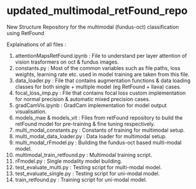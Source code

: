 # updated_multimodal_retFound_repo
New Structure Repository for the multimodal (fundus-oct) classification using RetFound

Explainations of all files :
1. attentionMapsRetFound.ipynb : File to understand per layer attention of vision trasformers on oct & fundus images.
2. constants.py : Most of the common variables such as file paths, loss weights, learning rate etc. used in model training are taken from this file.
3. data_loader.py : File that contains augmentation functions & data loading classes for both single + multiple model (eg RetFound + llava) cases.
4. focal_loss_imp.py : File that contains focal loss custom implementation for normal precision & automatic mixed precision cases.
5. gradCamVis.ipynb : GradCam implementation for model output visualisation.
6. models_mae & models_vit : Files from retFound repository to build the retFound model for pre-training & fine tuning respectively.
7. multi_modal_constants.py : Constants of training for multimodal setup.
8. multi_modal_data_loader.py : Data loader for multimodal setup.
9. multi_modal_rFmodel.py : Building the fundus-oct based multi-modal model.
10. multimodal_train_retfound.py : Multimodal training script.
11. rFmodel.py : Single modality model building.
12. test_evaluate_multi.py : Testing script for multi-modal model.
13. test_evaluate_single.py : Testing script for uni-modal model.
14. train_retfound.py : Training script for uni-modal model.
